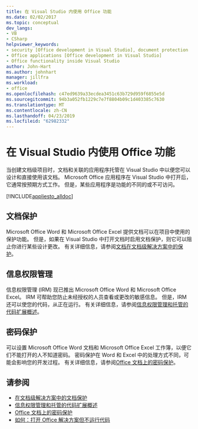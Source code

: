 ```yaml
---
title: 在 Visual Studio 内使用 Office 功能
ms.date: 02/02/2017
ms.topic: conceptual
dev_langs:
- VB
- CSharp
helpviewer_keywords:
- security [Office development in Visual Studio], document protection
- Office applications [Office development in Visual Studio]
- Office functionality inside Visual Studio
author: John-Hart
ms.author: johnhart
manager: jillfra
ms.workload:
- office
ms.openlocfilehash: c47ed9639a33ecdea3451c63b729d959f6855e5d
ms.sourcegitcommit: 94b3a052fb1229c7e7f8804b09c1d403385c7630
ms.translationtype: MT
ms.contentlocale: zh-CN
ms.lasthandoff: 04/23/2019
ms.locfileid: "62982332"
---
```

# <a name="use-office-functionality-inside-of-visual-studio"></a>在 Visual Studio 内使用 Office 功能
  当创建文档级项目时，文档和关联的应用程序托管在 Visual Studio 中以便您可以设计和直接使用该文档。 Microsoft Office 应用程序在 Visual Studio 中打开后，它通常按预期方式工作。 但是，某些应用程序是功能的不同的或不可访问。

 [!INCLUDE[appliesto_alldoc](../vsto/includes/appliesto-alldoc-md.md)]

## <a name="document-protection"></a>文档保护
 Microsoft Office Word 和 Microsoft Office Excel 提供文档可以在项目中使用的保护功能。 但是，如果在 Visual Studio 中打开文档时启用文档保护，则它可以阻止你进行某些设计更改。 有关详细信息，请参阅[文档在文档级解决方案中的保护](../vsto/document-protection-in-document-level-solutions.md)。

## <a name="information-rights-management"></a>信息权限管理
 信息权限管理 (IRM) 现已推出 Microsoft Office Word 和 Microsoft Office Excel。 IRM 可帮助您防止未经授权的人员查看或更改的敏感信息。 但是，IRM 还可以使您的代码，从正在运行。 有关详细信息，请参阅[信息权限管理和托管的代码扩展概述](../vsto/information-rights-management-and-managed-code-extensions-overview.md)。

## <a name="password-protection"></a>密码保护
 可以设置 Microsoft Office Word 文档和 Microsoft Office Excel 工作簿，以便它们不能打开的人不知道密码。 密码保护在 Word 和 Excel 中的处理方式不同，可能会影响您的开发过程。 有关详细信息，请参阅[Office 文档上的密码保护](../vsto/password-protection-on-office-documents.md)。

## <a name="see-also"></a>请参阅
- [在文档级解决方案中的文档保护](../vsto/document-protection-in-document-level-solutions.md)
- [信息权限管理和托管的代码扩展概述](../vsto/information-rights-management-and-managed-code-extensions-overview.md)
- [Office 文档上的密码保护](../vsto/password-protection-on-office-documents.md)
- [如何：打开 Office 解决方案但不运行代码](../vsto/how-to-open-office-solutions-without-running-code.md)
